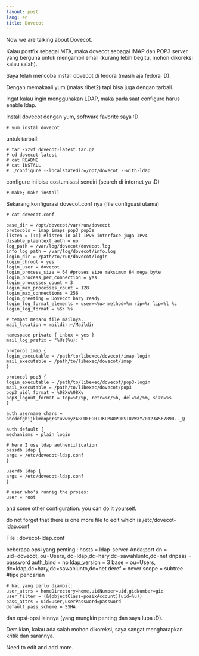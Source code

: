 ```yaml
---
layout: post
lang: en
title: Dovecot
---
```


Now we are talking about Dovecot.

<!-- more -->

Kalau postfix sebagai MTA, maka dovecot sebagai IMAP dan POP3 server yang berguna untuk mengambil email (kurang lebih begitu, mohon dikoreksi kalau salah).

Saya telah mencoba install dovecot di fedora (masih aja fedora :D).

Dengan memakaaii yum (malas ribet2) tapi bisa juga dengan tarball.

Ingat kalau ingin menggunakan LDAP, maka pada saat configure harus enable ldap.


Install dovecot dengan yum, software favorite saya :D

    # yum instal dovecot
    
untuk tarball:

    # tar -xzvf dovecot-latest.tar.gz
    # cd dovecot-latest
    # cat README
    # cat INSTALL
    # ./configure --localstatedir=/opt/dovecot --with-ldap

configure ini bisa costumisasi sendiri (search di internet ya :D)

    # make; make install

Sekarang konfigurasi dovecot.conf nya (file configuasi utama)

    # cat dovecot.conf

    base_dir = /opt/dovecot/var/run/dovecot
    protocols = imap imaps pop3 pop3s
    listen = [::] #listen in all IPv6 interface juga IPv4
    disable_plaintext_auth = no
    log_path = /var/log/dovecot/dovecot.log
    info_log_path = /var/log/dovecot/info.log
    login_dir = /path/to/run/dovecot/login
    login_chroot = yes
    login_user = dovecot
    login_process_size = 64 #proses size maksimum 64 mega byte
    login_process_per_connection = yes
    login_processes_count = 3
    login_max_processes_count = 128
    login_max_connections = 256
    login_greeting = Dovecot hary ready.
    login_log_format_elements = user=<%u> method=%m rip=%r lip=%l %c
    login_log_format = %$: %s

    # tempat menaro file mailnya..
    mail_location = maildir:~/Maildir

    namespace private { inbox = yes }
    mail_log_prefix = "%Us(%u): "

    protocol imap {
    login_executable = /path/to/libexec/dovecot/imap-login
    mail_executable = /path/to/libexec/dovecot/imap
    }

    protocol pop3 {
    login_executable = /path/to/libexec/dovecot/pop3-login
    mail_executable = /path/to/libexec/dovecot/pop3
    pop3_uidl_format = %08Xu%08Xv
    pop3_logout_format = top=%t/%p, retr=%r/%b, del=%d/%m, size=%s
    }

    auth_username_chars = abcdefghijklmnopqrstuvwxyzABCDEFGHIJKLMNOPQRSTUVWXYZ01234567890.-_@

    auth default {
    mechanisms = plain login

    # here I use ldap authentification
    passdb ldap {
    args = /etc/dovecot-ldap.conf
    }

    userdb ldap {
    args = /etc/dovecot-ldap.conf
    }

    # user who's runnig the proses:
    user = root

and some other configuration. you can do it yourself.

do not forget that there is one more file to edit which is /etc/dovecot-ldap.conf

File : dovecot-ldap.conf

beberapa opsi yang penting :
    hosts = ldap-server-Anda:port
    dn = uid=dovecot, ou=Users, dc=ldap,dc=hary,dc=sawahlunto,dc=net
    dnpass = password
    auth_bind = no
    ldap_version = 3
    base = ou=Users, dc=ldap,dc=hary,dc=sawahlunto,dc=net
    deref = never
    scope = subtree #tipe pencarian

    # hal yang perlu diambil:
    user_attrs = homeDirectory=home,uidNumber=uid,gidNumber=gid
    user_filter = (&(objectClass=posixAccount)(uid=%u))
    pass_attrs = uid=user,userPassword=password
    default_pass_scheme = SSHA

dan opsi-opsi lainnya (yang mungkin penting dan saya lupa :D).

Demikian, kalau ada salah mohon dikoreksi, saya sangat mengharapkan kritik dan sarannya. 

Need to edit and add more.
